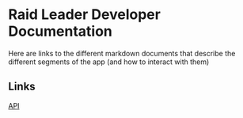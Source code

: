 # Raid Leader Developer Documentation

Here are links to the different markdown documents that describe the different segments of the app (and how to interact with them)

## Links
[API]('api.md')
